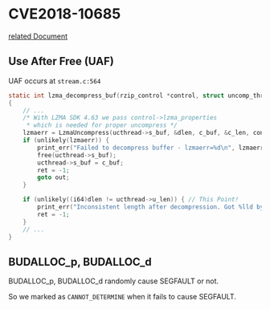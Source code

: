 # CVE2018-10685

[related Document](https://github.com/ckolivas/lrzip/issues/95)

## Use After Free (UAF)
UAF occurs at `stream.c:564`
```c
static int lzma_decompress_buf(rzip_control *control, struct uncomp_thread *ucthread)
{
    // ...
	/* With LZMA SDK 4.63 we pass control->lzma_properties
	 * which is needed for proper uncompress */
	lzmaerr = LzmaUncompress(ucthread->s_buf, &dlen, c_buf, &c_len, control->lzma_properties, 5);
	if (unlikely(lzmaerr)) {
		print_err("Failed to decompress buffer - lzmaerr=%d\n", lzmaerr);
		free(ucthread->s_buf);
		ucthread->s_buf = c_buf;
		ret = -1;
		goto out;
	}

	if (unlikely((i64)dlen != ucthread->u_len)) { // This Point!
		print_err("Inconsistent length after decompression. Got %lld bytes, expected %lld\n", (i64)dlen, ucthread->u_len);
		ret = -1;
	}
    // ...
}
```

## BUDALLOC_p, BUDALLOC_d
BUDALLOC_p, BUDALLOC_d randomly cause SEGFAULT or not.

So we marked as `CANNOT_DETERMINE` when it fails to cause SEGFAULT.